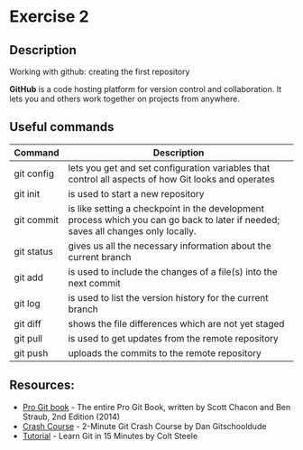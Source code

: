 # Exercise 2
## Description
Working with github: creating the first repository

**GitHub** is a code hosting platform for version control and collaboration. It lets you and others work together on projects from anywhere. 

## Useful commands

| Command| Description|
| ------ | ------ |
| git config | lets you get and set configuration variables that control all aspects of how Git looks and operates |
| git init | is used to start a new repository|
| git commit | is like setting a checkpoint in the development process which you can go back to later if needed; saves all changes only locally. |
| git status | gives us all the necessary information about the current branch |
| git add | is used to include the changes of a file(s) into the next commit |
| git log| is used to list the version history for the current branch |
| git diff | shows the file differences which are not yet staged |
| git pull |  is used to get updates from the remote repository|
| git push| uploads the commits to the remote repository |

## Resources:

- [Pro Git book] - The entire Pro Git Book, written by Scott Chacon and Ben Straub, 2nd Edition (2014)
- [Crash Course] - 2-Minute Git Crash Course by Dan Gitschooldude
- [Tutorial] - Learn Git in 15 Minutes by Colt Steele

[//]: # (These are reference links used in the body of this note)

   [Pro Git book]: <https://git-scm.com/book/de/v2>
   [Crash Course]: <https://www.youtube.com/watch?v=BZr7oJyh4WM>
   [Tutorial]: <https://www.youtube.com/watch?v=USjZcfj8yxE&t=157s>
   
